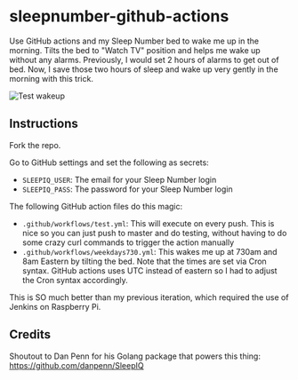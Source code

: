 # sleepnumber-github-actions

Use GitHub actions and my Sleep Number bed to wake me up in the morning. Tilts the bed to "Watch TV" position and helps me wake up without any alarms. Previously, I would set 2 hours of alarms to get out of bed. Now, I save those two hours of sleep and wake up very gently in the morning with this trick.

![Test wakeup](https://github.com/kmcquade/sleepnumber-github-actions/workflows/Test%20wakeup/badge.svg)

## Instructions

Fork the repo.

Go to GitHub settings and set the following as secrets:

* `SLEEPIQ_USER`: The email for your Sleep Number login
* `SLEEPIQ_PASS`: The password for your Sleep Number login

The following GitHub action files do this magic:
* `.github/workflows/test.yml`: This will execute on every push. This is nice so you can just push to master and do testing, without having to do some crazy curl commands to trigger the action manually
* `.github/workflows/weekdays730.yml`: This wakes me up at 730am and 8am Eastern by tilting the bed. Note that the times are set via Cron syntax. GitHub actions uses UTC instead of eastern so I had to adjust the Cron syntax accordingly.

This is SO much better than my previous iteration, which required the use of Jenkins on Raspberry Pi.

## Credits

Shoutout to Dan Penn for his Golang package that powers this thing: https://github.com/danpenn/SleepIQ
